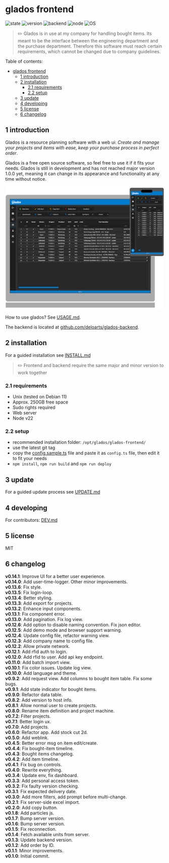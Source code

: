 # glados frontend

![state](https://img.shields.io/badge/State-beta-brown.svg?style=for-the-badge)
![version](https://img.shields.io/github/v/release/deloarts/glados-frontend?style=for-the-badge&color=orange)
![backend](https://img.shields.io/badge/Backend-0.14.*-orange.svg?style=for-the-badge)
![node](https://img.shields.io/badge/node-v22-blue.svg?style=for-the-badge)
![OS](https://img.shields.io/badge/OS-UNIX-blue.svg?style=for-the-badge)

> ✏️ Glados is in use at my company for handling bought items. Its meant to be the interface between the engineering department and the purchase department. Therefore this software must reach certain requirements, which cannot be changed due to company guidelines.

Table of contents:

- [glados frontend](#glados-frontend)
  - [1 introduction](#1-introduction)
  - [2 installation](#2-installation)
    - [2.1 requirements](#21-requirements)
    - [2.2 setup](#22-setup)
  - [3 update](#3-update)
  - [4 developing](#4-developing)
  - [5 license](#5-license)
  - [6 changelog](#6-changelog)

## 1 introduction

Glados is a resource planning software with a web ui: *Create and manage your projects and items with ease, keep your purchase process in perfect order*.

Glados is a free open source software, so feel free to use it if it fits your needs. Glados is still in development and has not reached major version 1.0.0 yet, meaning it can change in its appearance and functionality at any time without notice.

![Device Mockup](/docs/images/device-mockup.png)

How to use glados? See [USAGE.md](/docs/USAGE.md).

The backend is located at [github.com/deloarts/glados-backend](https://github.com/deloarts/glados-backend).

## 2 installation

For a guided installation see [INSTALL.md](/docs/INSTALL.md)

> ✏️ Frontend and backend require the same major and minor version to work together

### 2.1 requirements

- Unix (tested on Debian 11)
- Approx. 250GB free space
- Sudo rights required
- Web server
- Node v22

### 2.2 setup

- recommended installation folder: `/opt/glados/glados-frontend/`
- use the latest git tag
- copy the [config.sample.ts](/src/config.sample.ts) file and paste it as `config.ts` file, then edit it to fit your needs
- `npm install`, `npm run build` and `npm run deploy`

## 3 update

For a guided update process see [UPDATE.md](/docs/UPDATE.md)

## 4 developing

For contributors: [DEV.md](/docs/DEV.md)

## 5 license

MIT

## 6 changelog

**v0.14.1**: Improve UI for a better user experience.  
**v0.14.0**: Add user-time-logger. Other minor improvements.  
**v0.13.6**: Fix style.  
**v0.13.5**: Fix login-loop.  
**v0.13.4**: Better styling.  
**v0.13.3**: Add export for projects.  
**v0.13.2**: Enhance input components.  
**v0.13.1**: Fix component error.  
**v0.13.0**: Add pagination. Fix log view.  
**v0.12.6**: Add option to disable naming convention. Fix json editor.  
**v0.12.5**: Add demo mode and browser support warning.  
**v0.12.4**: Update config file, refactor warning view.  
**v0.12.3**: Add company name to config file.  
**v0.12.2**: Allow private network.  
**v0.12.1**: Add rfid auth to login.  
**v0.12.0**: Add rfid to user. Add api key endpoint.  
**v0.11.0**: Add batch import view.  
**v0.10.1**: Fix color issues. Update log view.  
**v0.10.0**: Add language and theme.  
**v0.9.2**: Add request view. Add columns to bought item table. Fix some bugs.  
**v0.9.1**: Add state indicator for bought items.  
**v0.9.0**: Refactor data table.  
**v0.8.2**: Add version to host info.  
**v0.8.1**: Allow normal user to create projects.  
**v0.8.0**: Rename item definition and project machine.  
**v0.7.2**: Filter projects.  
**v0.7.1**: Better login ux.  
**v0.7.0**: Add projects.  
**v0.6.0**: Refactor app. Add stock cut 2d.  
**v0.5.0**: Add weblink.  
**v0.4.5**: Better error msg on item edit/create.  
**v0.4.4**: Fix bought-item timeline.  
**v0.4.3**: Bought items changelog.  
**v0.4.2**: Add item timeline.  
**v0.4.1**: Fix bug on controls.  
**v0.4.0**: Rewrite everything.  
**v0.3.4**: Update env, fix dashboard.  
**v0.3.3**: Add personal access token.  
**v0.3.2**: Fix faulty version checking.  
**v0.3.1**: Fix expected delivery date.  
**v0.3.0**: Add more filters, add prompt before multi-change.  
**v0.2.1**: Fix server-side excel import.  
**v0.2.0**: Add copy button.  
**v0.1.8**: Add particles js.  
**v0.1.7**: Bump server version.  
**v0.1.6**: Bump server version.  
**v0.1.5**: Fix reconnection.  
**v0.1.4**: Fetch available units from server.  
**v0.1.3**: Update backend version.  
**v0.1.2**: Add order by ID.  
**v0.1.1**: Minor improvements.  
**v0.1.0**: Initial commit.
